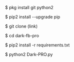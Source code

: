$ pkg install git python2

$ pip2 install --upgrade pip

$ git clone (link)

$ cd dark-fb-pro

$ pip2 install -r requirements.txt

$ python2 Dark-PRO.py
